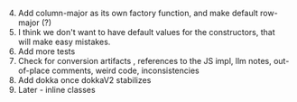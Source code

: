 4. Add column-major as its own factory function, and make default row-major (?)
5. I think we don't want to have default values for the constructors, that will make easy mistakes. 
5. Add more tests
6. Check for conversion artifacts , references to the JS impl, llm notes, out-of-place comments, weird code, inconsistencies
7. Add dokka once dokkaV2 stabilizes
8. Later - inline classes